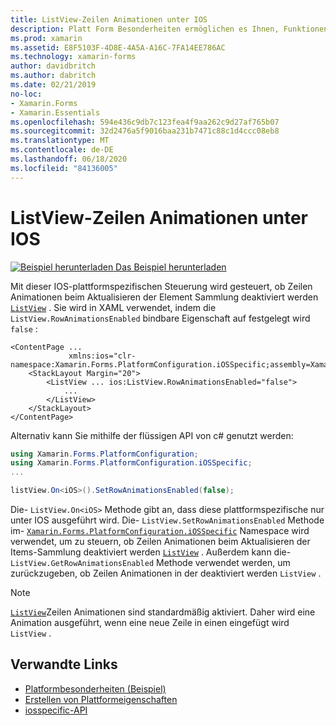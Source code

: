 ```yaml
---
title: ListView-Zeilen Animationen unter IOS
description: Platt Form Besonderheiten ermöglichen es Ihnen, Funktionen zu nutzen, die nur auf einer bestimmten Plattform verfügbar sind, ohne dass benutzerdefinierte Renderer oder Effekte implementiert werden. In diesem Artikel wird erläutert, wie Sie die plattformspezifische IOS-Anwendung nutzen können, um zu steuern, ob Zeilen Animationen beim Aktualisieren der ListView Items-Auflistung deaktiviert werden.
ms.prod: xamarin
ms.assetid: E8F5103F-4D8E-4A5A-A16C-7FA14EE786AC
ms.technology: xamarin-forms
author: davidbritch
ms.author: dabritch
ms.date: 02/21/2019
no-loc:
- Xamarin.Forms
- Xamarin.Essentials
ms.openlocfilehash: 594e436c9db7c123fea4f9aa262c9d27af765b07
ms.sourcegitcommit: 32d2476a5f9016baa231b7471c88c1d4ccc08eb8
ms.translationtype: MT
ms.contentlocale: de-DE
ms.lasthandoff: 06/18/2020
ms.locfileid: "84136005"
---
```

# <a name="listview-row-animations-on-ios"></a>ListView-Zeilen Animationen unter IOS

[![Beispiel herunterladen](~/media/shared/download.png) Das Beispiel herunterladen](https://docs.microsoft.com/samples/xamarin/xamarin-forms-samples/userinterface-platformspecifics)

Mit dieser IOS-plattformspezifischen Steuerung wird gesteuert, ob Zeilen Animationen beim Aktualisieren der Element Sammlung deaktiviert werden [`ListView`](xref:Xamarin.Forms.ListView) . Sie wird in XAML verwendet, indem die `ListView.RowAnimationsEnabled` bindbare Eigenschaft auf festgelegt wird `false` :

```xaml
<ContentPage ...
             xmlns:ios="clr-namespace:Xamarin.Forms.PlatformConfiguration.iOSSpecific;assembly=Xamarin.Forms.Core">
    <StackLayout Margin="20">
        <ListView ... ios:ListView.RowAnimationsEnabled="false">
            ...
        </ListView>
    </StackLayout>
</ContentPage>
```

Alternativ kann Sie mithilfe der flüssigen API von c# genutzt werden:

```csharp
using Xamarin.Forms.PlatformConfiguration;
using Xamarin.Forms.PlatformConfiguration.iOSSpecific;
...

listView.On<iOS>().SetRowAnimationsEnabled(false);
```

Die- `ListView.On<iOS>` Methode gibt an, dass diese plattformspezifische nur unter IOS ausgeführt wird. Die- `ListView.SetRowAnimationsEnabled` Methode im- [`Xamarin.Forms.PlatformConfiguration.iOSSpecific`](xref:Xamarin.Forms.PlatformConfiguration.iOSSpecific) Namespace wird verwendet, um zu steuern, ob Zeilen Animationen beim Aktualisieren der Items-Sammlung deaktiviert werden [`ListView`](xref:Xamarin.Forms.ListView) . Außerdem kann die- `ListView.GetRowAnimationsEnabled` Methode verwendet werden, um zurückzugeben, ob Zeilen Animationen in der deaktiviert werden `ListView` .

> [!NOTE]
> [`ListView`](xref:Xamarin.Forms.ListView)Zeilen Animationen sind standardmäßig aktiviert. Daher wird eine Animation ausgeführt, wenn eine neue Zeile in einen eingefügt wird `ListView` .

## <a name="related-links"></a>Verwandte Links

- [Platformbesonderheiten (Beispiel)](https://docs.microsoft.com/samples/xamarin/xamarin-forms-samples/userinterface-platformspecifics)
- [Erstellen von Plattformeigenschaften](~/xamarin-forms/platform/platform-specifics/index.md#creating-platform-specifics)
- [iosspecific-API](xref:Xamarin.Forms.PlatformConfiguration.iOSSpecific)
